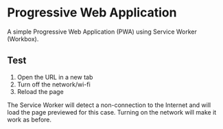 # Progressive Web Application
A simple Progressive Web Application (PWA) using Service Worker (Workbox).

## Test
1. Open the URL in a new tab 
2. Turn off the network/wi-fi 
3. Reload the page

The Service Worker will detect a non-connection to the Internet and will load the page previewed for this case. Turning on the network will make it work as before.
